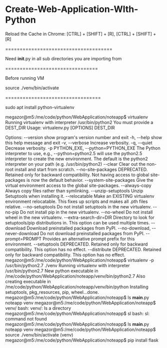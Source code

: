 # Create-Web-Application-WIth-Python

Reload the Cache in Chrome:  [CTRL] + [SHIFT] + [R], [CTRL] + [SHIFT] + [R]

=====================================

Need __init__.py in all sub directories you are importing from

================================

Before running VM

source ./venv/bin/activate

=================================

sudo apt install python-virtualenv


megazor@m5:/me/code/python/WebApplication/noteapp$ virtualenv
Running virtualenv with interpreter /usr/bin/python2
You must provide a DEST_DIR
Usage: virtualenv.py [OPTIONS] DEST_DIR

Options:
  --version             show program's version number and exit
  -h, --help            show this help message and exit
  -v, --verbose         Increase verbosity.
  -q, --quiet           Decrease verbosity.
  -p PYTHON_EXE, --python=PYTHON_EXE
                        The Python interpreter to use, e.g.,
                        --python=python2.5 will use the python2.5 interpreter
                        to create the new environment.  The default is the
                        python2 interpreter on your path (e.g.
                        /usr/bin/python2)
  --clear               Clear out the non-root install and start from scratch.
  --no-site-packages    DEPRECATED. Retained only for backward compatibility.
                        Not having access to global site-packages is now the
                        default behavior.
  --system-site-packages
                        Give the virtual environment access to the global
                        site-packages.
  --always-copy         Always copy files rather than symlinking.
  --unzip-setuptools    Unzip Setuptools when installing it.
  --relocatable         Make an EXISTING virtualenv environment relocatable.
                        This fixes up scripts and makes all .pth files
                        relative.
  --no-setuptools       Do not install setuptools in the new virtualenv.
  --no-pip              Do not install pip in the new virtualenv.
  --no-wheel            Do not install wheel in the new virtualenv.
  --extra-search-dir=DIR
                        Directory to look for setuptools/pip distributions in.
                        This option can be used multiple times.
  --download            Download preinstalled packages from PyPI.
  --no-download, --never-download
                        Do not download preinstalled packages from PyPI.
  --prompt=PROMPT       Provides an alternative prompt prefix for this
                        environment.
  --setuptools          DEPRECATED. Retained only for backward compatibility.
                        This option has no effect.
  --distribute          DEPRECATED. Retained only for backward compatibility.
                        This option has no effect.
megazor@m5:/me/code/python/WebApplication/noteapp$ virtualenv -p /usr/bin/python2.7 ./venv
Running virtualenv with interpreter /usr/bin/python2.7
New python executable in /me/code/python/WebApplication/noteapp/venv/bin/python2.7
Also creating executable in /me/code/python/WebApplication/noteapp/venv/bin/python
Installing setuptools, pkg_resources, pip, wheel...done.
megazor@m5:/me/code/python/WebApplication/noteapp$ ls
__main__.py  noteapp  venv
megazor@m5:/me/code/python/WebApplication/noteapp$ venv/
bash: venv/: Is a directory
megazor@m5:/me/code/python/WebApplication/noteapp$ sl
bash: sl: command not found
megazor@m5:/me/code/python/WebApplication/noteapp$ ls
__main__.py  noteapp  venv
megazor@m5:/me/code/python/WebApplication/noteapp$ source ./venv/bin/activate
(venv) megazor@m5:/me/code/python/WebApplication/noteapp$ pip install flask

